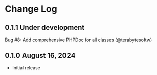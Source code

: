 # Change Log

## 0.1.1 Under development

Bug #8: Add comprehensive PHPDoc for all classes (@terabytesoftw)

## 0.1.0 August 16, 2024

- Initial release

